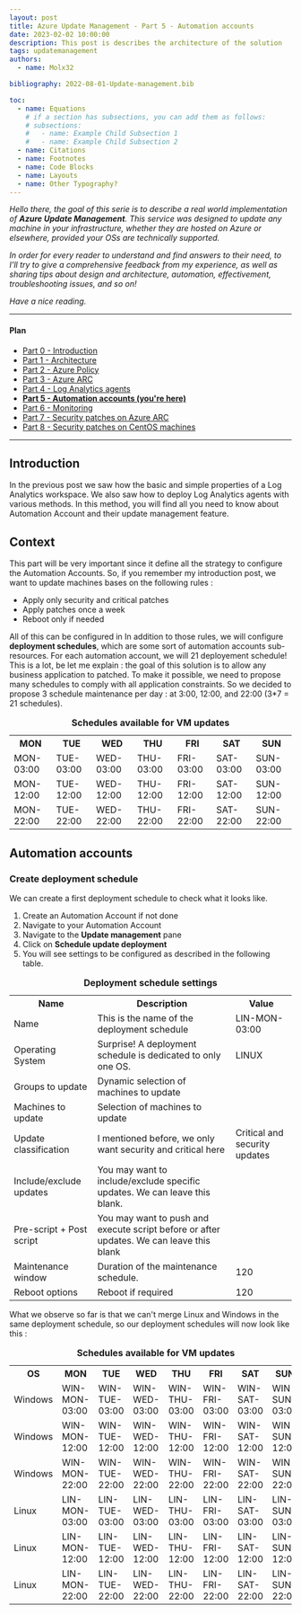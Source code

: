 ```yaml
---
layout: post
title: Azure Update Management - Part 5 - Automation accounts
date: 2023-02-02 10:00:00
description: This post is describes the architecture of the solution
tags: updatemanagement
authors:
  - name: Molx32

bibliography: 2022-08-01-Update-management.bib

toc:
  - name: Equations
    # if a section has subsections, you can add them as follows:
    # subsections:
    #   - name: Example Child Subsection 1
    #   - name: Example Child Subsection 2
  - name: Citations
  - name: Footnotes
  - name: Code Blocks
  - name: Layouts
  - name: Other Typography?
---
```

<i>Hello there, the goal of this serie is to describe a real world implementation of <b>Azure Update Management</b>.
This service was designed to update any machine in your infrastructure, whether they are hosted on Azure or elsewhere,
provided your OSs are technically supported.</i>

<i>In order for every reader to understand and find answers to their need, to I'll try to give a comprehensive feedback from my experience, as well as sharing tips about design and architecture, automation, effectivement, troubleshooting issues, and so on!</i>

<i>Have a nice reading.</i>

***

#### Plan
- [Part 0 - Introduction](/blog/2022/Update-management-00/)
- [Part 1 - Architecture](/blog/2022/Update-management-01/)
- [Part 2 - Azure Policy](/blog/2022/Update-management-011/)
- [Part 3 - Azure ARC](/blog/2022/Update-management-02/)
- [Part 4 - Log Analytics agents](/blog/2022/Update-management-03/)
- <b>[Part 5 - Automation accounts (you're here)](/blog/2023/Update-management-04/)</b>
- [Part 6 - Monitoring](/blog/2023/Update-management-05/)
- [Part 7 - Security patches on Azure ARC](/blog/2023/Update-management-06/)
- [Part 8 - Security patches on CentOS machines](/blog/2023/Update-management-07/)

***

## Introduction
In the previous post we saw how the basic and simple properties of a Log Analytics workspace. We also saw how to deploy Log Analytics agents with various methods. In this method, you will find all you need to know about Automation Account and their update management feature.

## Context
This part will be very important since it define all the strategy to configure the Automation Accounts. So, if you remember my introduction post, we want to update machines bases on the following rules : 
- Apply only security and critical patches
- Apply patches once a week
- Reboot only if needed

All of this can be configured in In addition to those rules, we will configure <b>deployment schedules</b>, which are some sort of  automation accounts sub-resources. For each automation account, we will 21 deployement schedule! This is a lot, be let me explain : the goal of this solution is to allow any business application to patched. To make it possible, we need to propose many schedules to comply with all application constraints. So we decided to propose 3 schedule maintenance per day : at 3:00, 12:00, and 22:00 (3*7 = 21 schedules).

<table id="custom" class="t-border">
<caption style="text-align:center"><b>Schedules available for VM updates</b></caption>
  <tr>
    <th>MON</th>
    <th>TUE</th>
    <th>WED</th>
    <th>THU</th>
    <th>FRI</th>
    <th>SAT</th>
    <th>SUN</th>
  </tr>
  <tr>
    <td>MON-03:00</td>
    <td>TUE-03:00</td>
    <td>WED-03:00</td>
    <td>THU-03:00</td>
    <td>FRI-03:00</td>
    <td>SAT-03:00</td>
    <td>SUN-03:00</td>
  </tr>
  <tr>
    <td>MON-12:00</td>
    <td>TUE-12:00</td>
    <td>WED-12:00</td>
    <td>THU-12:00</td>
    <td>FRI-12:00</td>
    <td>SAT-12:00</td>
    <td>SUN-12:00</td>
  </tr>
  <tr>
    <td>MON-22:00</td>
    <td>TUE-22:00</td>
    <td>WED-22:00</td>
    <td>THU-22:00</td>
    <td>FRI-22:00</td>
    <td>SAT-22:00</td>
    <td>SUN-22:00</td>
  </tr>
</table>

## Automation accounts
### Create deployment schedule
We can create a first deployment schedule to check what it looks like.
1. Create an Automation Account if not done
2. Navigate to your Automation Account
3. Navigate to the <b>Update management</b> pane
4. Click on <b>Schedule update deployment</b>
5. You will see settings to be configured as described in the following table.

<table id="custom" class="t-border">
<caption style="text-align:center"><b>Deployment schedule settings</b></caption>
  <tr>
    <th>Name</th>
    <th>Description</th>
    <th>Value</th>
  </tr>
  <tr>
    <td>Name</td>
    <td>This is the name of the deployment schedule</td>
    <td>LIN-MON-03:00</td>
  </tr>
  <tr>
    <td>Operating System</td>
    <td>Surprise! A deployment schedule is dedicated to only one OS.</td>
    <td>LINUX</td>
  </tr>
  <tr>
    <td>Groups to update</td>
    <td>Dynamic selection of machines to update</td>
    <td></td>
  </tr>
  <tr>
    <td>Machines to update</td>
    <td>Selection of machines to update</td>
    <td></td>
  </tr>
  <tr>
    <td>Update classification</td>
    <td>I mentioned before, we only want security and critical here</td>
    <td>Critical and security updates</td>
  </tr>
  <tr>
    <td>Include/exclude updates</td>
    <td>You may want to include/exclude specific updates. We can leave this blank.</td>
    <td></td>
  </tr>
  <tr>
    <td>Pre-script + Post script</td>
    <td>You may want to push and execute script before or after updates. We can leave this blank</td>
    <td></td>
  </tr>
  <tr>
    <td>Maintenance window</td>
    <td>Duration of the maintenance schedule.</td>
    <td>120</td>
  </tr>
  <tr>
    <td>Reboot options</td>
    <td>Reboot if required</td>
    <td>120</td>
  </tr>
</table>

What we observe so far is that we can't merge Linux and Windows in the same deployment schedule, so our deployment schedules will now look like this : 
<table id="custom" class="t-border">
<caption style="text-align:center"><b>Schedules available for VM updates</b></caption>
  <tr>
    <th>OS</th>
    <th>MON</th>
    <th>TUE</th>
    <th>WED</th>
    <th>THU</th>
    <th>FRI</th>
    <th>SAT</th>
    <th>SUN</th>
  </tr>
  <tr>
    <td>Windows</td>
    <td>WIN-MON-03:00</td>
    <td>WIN-TUE-03:00</td>
    <td>WIN-WED-03:00</td>
    <td>WIN-THU-03:00</td>
    <td>WIN-FRI-03:00</td>
    <td>WIN-SAT-03:00</td>
    <td>WIN-SUN-03:00</td>
  </tr>
  <tr>
    <td>Windows</td>
    <td>WIN-MON-12:00</td>
    <td>WIN-TUE-12:00</td>
    <td>WIN-WED-12:00</td>
    <td>WIN-THU-12:00</td>
    <td>WIN-FRI-12:00</td>
    <td>WIN-SAT-12:00</td>
    <td>WIN-SUN-12:00</td>
  </tr>
  <tr>
    <td>Windows</td>
    <td>WIN-MON-22:00</td>
    <td>WIN-TUE-22:00</td>
    <td>WIN-WED-22:00</td>
    <td>WIN-THU-22:00</td>
    <td>WIN-FRI-22:00</td>
    <td>WIN-SAT-22:00</td>
    <td>WIN-SUN-22:00</td>
  </tr>
    <tr>
    <td>Linux</td>
    <td>LIN-MON-03:00</td>
    <td>LIN-TUE-03:00</td>
    <td>LIN-WED-03:00</td>
    <td>LIN-THU-03:00</td>
    <td>LIN-FRI-03:00</td>
    <td>LIN-SAT-03:00</td>
    <td>LIN-SUN-03:00</td>
  </tr>
  <tr>
    <td>Linux</td>
    <td>LIN-MON-12:00</td>
    <td>LIN-TUE-12:00</td>
    <td>LIN-WED-12:00</td>
    <td>LIN-THU-12:00</td>
    <td>LIN-FRI-12:00</td>
    <td>LIN-SAT-12:00</td>
    <td>LIN-SUN-12:00</td>
  </tr>
  <tr>
    <td>Linux</td>
    <td>LIN-MON-22:00</td>
    <td>LIN-TUE-22:00</td>
    <td>LIN-WED-22:00</td>
    <td>LIN-THU-22:00</td>
    <td>LIN-FRI-22:00</td>
    <td>LIN-SAT-22:00</td>
    <td>LIN-SUN-22:00</td>
  </tr>
</table>

### 

